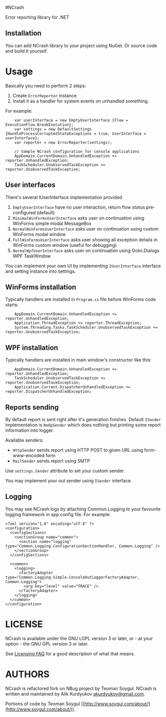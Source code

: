 #NCrash

Error reporting library for .NET

## Installation
You can add NCrash library to your project using NuGet. Or source code and build it yourself.

# Usage
Basically you need to perform 2 steps:

1. Create `ErrorReporter` instance
2. Install it as a handler for system events on unhandled something.
 
For example: 

	    var userInterface = new EmptyUserInterface {Flow = ExecutionFlow.BreakExecution};
	    var settings = new DefaultSettings {HandleProcessCorruptedStateExceptions = true, UserInterface = userInterface};
	    var reporter = new ErrorReporter(settings);
	
	    // Sample NCrash configuration for console applications
	    AppDomain.CurrentDomain.UnhandledException += reporter.UnhandledException;
	    TaskScheduler.UnobservedTaskException += reporter.UnobservedTaskException;

## User interfaces
There's several IUserInterface implementation provided

1. `EmptyUserInterface` have no user interaction, return flow status pre-configured (default)
2. `MinimalWinFormsUserInterface` asks user on continuation using WinForms simple modal MessageBox
3. `NormalWinFormsUserInterface` asks user on continuation using custom WinForms modal window
4. `FullWinFormsUserInterface` asks user showing all exception details in WinForms custom window (useful for debugging)
5. `NormalWpfUserInterface` asks user on continuation using Ookii.Dialogs WPF TaskWindow

You can implement your own UI by implementing `IUserInterface` interface and setting instance into settings.

## WinForms installation
Typically handlers are installed in `Program.cs` file before WinForms code starts:

		AppDomain.CurrentDomain.UnhandledException += reporter.UnhandledException;
		Application.ThreadException += reporter.ThreadException;
		System.Threading.Tasks.TaskScheduler.UnobservedTaskException += reporter.UnobservedTaskException;
	    
## WPF installation
Typically handlers are installed in main window's constructor like this:

		AppDomain.CurrentDomain.UnhandledException += reporter.UnhandledException;
		TaskScheduler.UnobservedTaskException += reporter.UnobservedTaskException;
		Application.Current.DispatcherUnhandledException += reporter.DispatcherUnhandledException;

## Reports sending
By default report is sent right after it's generation finishes. Default `ISender` implementation is `NoOpSender` which does nothing but printing some report information into logger.

Available senders:

* `HttpSender` sends report using HTTP POST to given URL using form-www-encoded form
* `MailSender` sends report using SMTP

Use `settings.Sender` attribute to set your custom sender.

You may implement your out sender using `ISender` interface.

## Logging
You may see NCrash logs by attaching Common.Logging to your favourite logging framework in app.config file. For example:

	<?xml version="1.0" encoding="utf-8" ?>
	<configuration>
	  <configSections>
	    <sectionGroup name="common">
	      <section name="logging" type="Common.Logging.ConfigurationSectionHandler, Common.Logging" />
	    </sectionGroup>
	  </configSections>
	
	  <common>
	    <logging>
	      <factoryAdapter type="Common.Logging.Simple.ConsoleOutLoggerFactoryAdapter, Common.Logging">
	        <arg key="level" value="TRACE" />
	      </factoryAdapter>
	    </logging>
	  </common>
	</configuration>

LICENSE
=====

NCrash is available under the GNU LGPL version 3 or later, or - at your option -
the GNU GPL version 3 or later.

See [Licensing FAQ](http://eigen.tuxfamily.org/index.php?title=Licensing_FAQ&oldid=1116) for a
good description of what that means.

AUTHORS
=======

NCrash is refactored fork on NBug project by Teoman Soygul. NCrash is written and maintained by Alik Kurdyukov <akurdyukov@gmail.com>.

Portions of code by Teoman Soygul ([http://www.soygul.com/about/](http://www.soygul.com/about/)).
